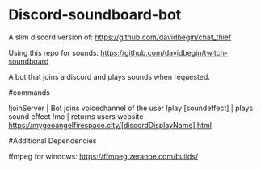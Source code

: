 # Discord-soundboard-bot

A slim discord version of: https://github.com/davidbegin/chat_thief  

Using this repo for sounds: https://github.com/davidbegin/twitch-soundboard

A bot that joins a discord and plays sounds when requested.

#commands

!joinServer         | Bot joins voicechannel of the user 
!play [soundeffect] | plays sound effect
!me                 | returns users website https://mygeoangelfirespace.city/[discordDisplayName].html


 
#Additional Dependencies

ffmpeg for windows: https://ffmpeg.zeranoe.com/builds/

